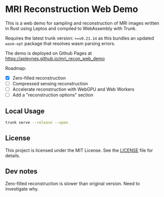 # MRI Reconstruction Web Demo

This is a web demo for sampling and reconstruction of MRI images written in Rust using Leptos and compiled to WebAssembly with Trunk.

Requires the latest trunk version: `>=v0.21.14` as this bundles an updated `wasm-opt` package that resolves wasm parsing errors.

The demo is deployed on Github Pages at https://apleynes.github.io/mri_recon_web_demo

Roadmap:
- [x] Zero-filled reconstruction
- [ ] Compressed sensing reconstruction
- [ ] Accelerate reconstruction with WebGPU and Web Workers
- [ ] Add a "reconstruction options" section

## Local Usage

```bash
trunk serve --release --open
```

## License

This project is licensed under the MIT License. See the [LICENSE](LICENSE) file for details.

## Dev notes

Zero-filled reconstruction is slower than original version. Need to investigate why.
